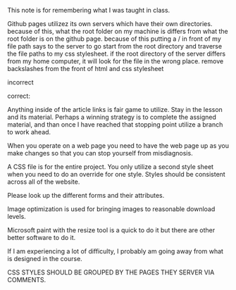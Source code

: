 This note is for remembering what I was taught in class.

Github pages utilizez its own servers which have their own directories. because of this, what the root folder on my machine is differs from what the root folder is on the github page. because of this putting a / in front of my file path says to the server to go start from the root directory and traverse the file paths to my css stylesheet. if the root directory of the server differs from my home computer, it will look for the file in the wrong place. remove backslashes from the front of html and css stylesheet <link>

incorrect
<link rel="stylesheet" href="/css/style.css">

correct:
<link rel="stylesheet" href="css/style.css">

Anything inside of the article links is fair game to utilize. 
Stay in the lesson and its material. 
Perhaps a winning strategy is to complete the assigned material, and than once I have reached that stopping point utilize a branch to work ahead. 

When you operate on a web page you need to have the web page up as you make changes so that you can stop yourself from misdiagnosis. 

A CSS file is for the entire project. 
You only utilize a second style sheet when you need to do an override for one style. Styles should be consistent across all of the website. 


Please look up the different forms and their attributes. 

Image optimization is used for bringing images to reasonable download levels. 

Microsoft paint with the resize tool is a quick to do it but there are other better software to do it. 

If I am experiencing a lot of difficulty, I probably am going away from what is designed in the course. 

CSS STYLES SHOULD BE GROUPED BY THE PAGES THEY SERVER VIA COMMENTS. 